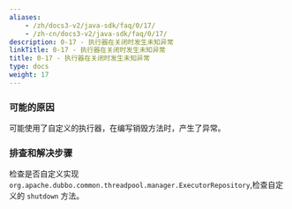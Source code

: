 ```yaml
---
aliases:
    - /zh/docs3-v2/java-sdk/faq/0/17/
    - /zh-cn/docs3-v2/java-sdk/faq/0/17/
description: 0-17 - 执行器在关闭时发生未知异常
linkTitle: 0-17 - 执行器在关闭时发生未知异常
title: 0-17 - 执行器在关闭时发生未知异常
type: docs
weight: 17
---
```








### 可能的原因

可能使用了自定义的执行器，在编写销毁方法时，产生了异常。

### 排查和解决步骤

检查是否自定义实现 `org.apache.dubbo.common.threadpool.manager.ExecutorRepository`,检查自定义的 `shutdown` 方法。